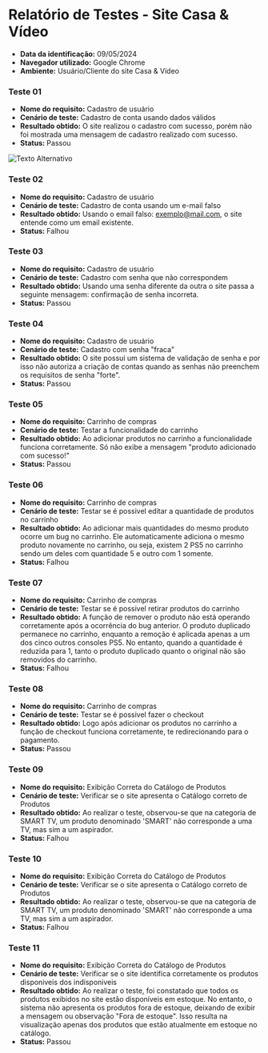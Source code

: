 # Relatório de Testes - Site Casa & Vídeo

- **Data da identificação:** 09/05/2024
- **Navegador utilizado:** Google Chrome
- **Ambiente:** Usuário/Cliente do site Casa & Vídeo

### Teste 01

- **Nome do requisito:** Cadastro de usuário
- **Cenário de teste:** Cadastro de conta usando dados válidos
- **Resultado obtido:** O site realizou o cadastro com sucesso, porém não foi mostrada uma mensagem de cadastro realizado com sucesso.
- **Status:** Passou

![Texto Alternativo]((https://imgur.com/ZhEApu9))

### Teste 02

- **Nome do requisito:** Cadastro de usuário
- **Cenário de teste:** Cadastro de conta usando um e-mail falso
- **Resultado obtido:** Usando o email falso: exemplo@mail.com, o site entende como um email existente.
- **Status:** Falhou

### Teste 03

- **Nome do requisito:** Cadastro de usuário
- **Cenário de teste:** Cadastro com senha que não correspondem
- **Resultado obtido:** Usando uma senha diferente da outra o site passa a seguinte mensagem: confirmação de senha incorreta. 
- **Status:** Passou

### Teste 04

- **Nome do requisito:** Cadastro de usuário
- **Cenário de teste:** Cadastro com senha "fraca"
- **Resultado obtido:** O site possui um sistema de validação de senha e por isso não autoriza a criação de contas quando as senhas não preenchem os requisitos de senha "forte".
- **Status:** Passou

### Teste 05

- **Nome do requisito:** Carrinho de compras 
- **Cenário de teste:** Testar a funcionalidade do carrinho
- **Resultado obtido:** Ao adicionar produtos no carrinho a funcionalidade funciona corretamente. Só não exibe a mensagem "produto adicionado com sucesso!"
- **Status:** Passou

### Teste 06

- **Nome do requisito:** Carrinho de compras 
- **Cenário de teste:** Testar se é possivel editar a quantidade de produtos no carrinho
- **Resultado obtido:** Ao adicionar mais quantidades do mesmo produto ocorre um bug no carrinho. Ele automaticamente adiciona o mesmo produto novamente no carrinho, ou seja, existem 2 PS5 no carrinho sendo um deles com quantidade 5 e outro com 1 somente.
- **Status:** Falhou

### Teste 07

- **Nome do requisito:** Carrinho de compras 
- **Cenário de teste:** Testar se é possivel retirar produtos do carrinho
- **Resultado obtido:** A função de remover o produto não está operando corretamente após a ocorrência do bug anterior. O produto duplicado permanece no carrinho, enquanto a remoção é aplicada apenas a um dos cinco outros consoles PS5. No entanto, quando a quantidade é reduzida para 1, tanto o produto duplicado quanto o original não são removidos do carrinho.
- **Status:** Falhou

### Teste 08

- **Nome do requisito:** Carrinho de compras 
- **Cenário de teste:** Testar se é possivel fazer o checkout
- **Resultado obtido:** Logo após adicionar os produtos no carrinho a função de checkout funciona corretamente, te redirecionando para o pagamento.
- **Status:** Passou

### Teste 09

- **Nome do requisito:** Exibição Correta do Catálogo de Produtos
- **Cenário de teste:** Verificar se o site apresenta o Catálogo correto de Produtos
- **Resultado obtido:** Ao realizar o teste, observou-se que na categoria de SMART TV, um produto denominado 'SMART' não corresponde a uma TV, mas sim a um aspirador.
- **Status:** Falhou

### Teste 10

- **Nome do requisito:** Exibição Correta do Catálogo de Produtos
- **Cenário de teste:** Verificar se o site apresenta o Catálogo correto de Produtos
- **Resultado obtido:** Ao realizar o teste, observou-se que na categoria de SMART TV, um produto denominado 'SMART' não corresponde a uma TV, mas sim a um aspirador.
- **Status:** Falhou

### Teste 11

- **Nome do requisito:** Exibição Correta do Catálogo de Produtos
- **Cenário de teste:** Verificar se o site identifica corretamente os produtos disponiveis dos indisponiveis 
- **Resultado obtido:** Ao realizar o teste, foi constatado que todos os produtos exibidos no site estão disponíveis em estoque. No entanto, o sistema não apresenta os produtos fora de estoque, deixando de exibir a mensagem ou observação "Fora de estoque". Isso resulta na visualização apenas dos produtos que estão atualmente em estoque no catálogo.
- **Status:** Passou

